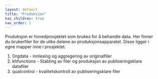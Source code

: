 ```yaml
---
layout: default
title: "Produksjon"
has_children: true
nav_order: 2
---
```


Produksjon er hovedprosjektet som brukes for å behandle data. Her finner du brukerfiler for de ulike delene av produksjonsapparatet. Disse ligger i egne mapper inne i prosjektet. 



1. Orgdata - innlesing og aggregering av originalfiler
2. khfunctions - Stabling av filer og produksjon av publiseringsklare datafiler
3. qualcontrol - kvalitetskontroll av publiseringsklare filer